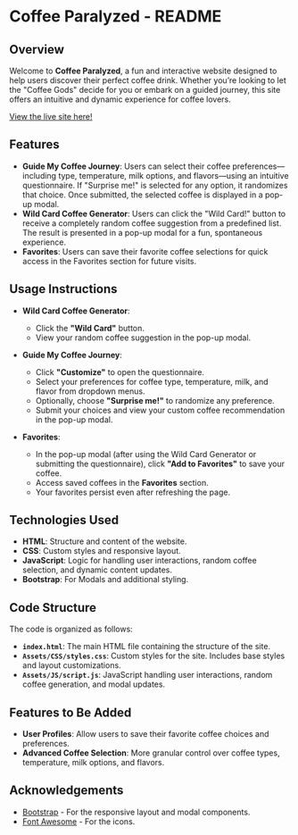 # Coffee Paralyzed - README

## Overview

Welcome to **Coffee Paralyzed**, a fun and interactive website designed to help users discover their perfect coffee drink. Whether you’re looking to let the "Coffee Gods" decide for you or embark on a guided journey, this site offers an intuitive and dynamic experience for coffee lovers.

[View the live site here!](https://nickdavis07.github.io/Coffee-Paralyzed/)


## Features

- **Guide My Coffee Journey**: Users can select their coffee preferences—including type, temperature, milk options, and flavors—using an intuitive questionnaire. If "Surprise me!" is selected for any option, it randomizes that choice. Once submitted, the selected coffee is displayed in a pop-up modal.
- **Wild Card Coffee Generator**: Users can click the "Wild Card!" button to receive a completely random coffee suggestion from a predefined list. The result is presented in a pop-up modal for a fun, spontaneous experience.
- **Favorites**: Users can save their favorite coffee selections for quick access in the Favorites section for future visits.


## Usage Instructions  

- **Wild Card Coffee Generator**:  
  - Click the **"Wild Card"** button.  
  - View your random coffee suggestion in the pop-up modal.  

- **Guide My Coffee Journey**:  
  - Click **"Customize"** to open the questionnaire.  
  - Select your preferences for coffee type, temperature, milk, and flavor from dropdown menus.  
  - Optionally, choose **"Surprise me!"** to randomize any preference.  
  - Submit your choices and view your custom coffee recommendation in the pop-up modal.  

- **Favorites**:  
  - In the pop-up modal (after using the Wild Card Generator or submitting the questionnaire), click **"Add to Favorites"** to save your coffee.  
  - Access saved coffees in the **Favorites** section.  
  - Your favorites persist even after refreshing the page.


## Technologies Used

- **HTML**: Structure and content of the website.
- **CSS**: Custom styles and responsive layout.
- **JavaScript**: Logic for handling user interactions, random coffee selection, and dynamic content updates.
- **Bootstrap**: For Modals and additional styling.

## Code Structure

The code is organized as follows:

- **`index.html`**: The main HTML file containing the structure of the site.
- **`Assets/CSS/styles.css`**: Custom styles for the site. Includes base styles and layout customizations.
- **`Assets/JS/script.js`**: JavaScript handling user interactions, random coffee generation, and modal updates.

## Features to Be Added

- **User Profiles**: Allow users to save their favorite coffee choices and preferences.
- **Advanced Coffee Selection**: More granular control over coffee types, temperature, milk options, and flavors.

## Acknowledgements

- [Bootstrap](https://getbootstrap.com/) - For the responsive layout and modal components.
- [Font Awesome](https://fontawesome.com/) - For the icons.
